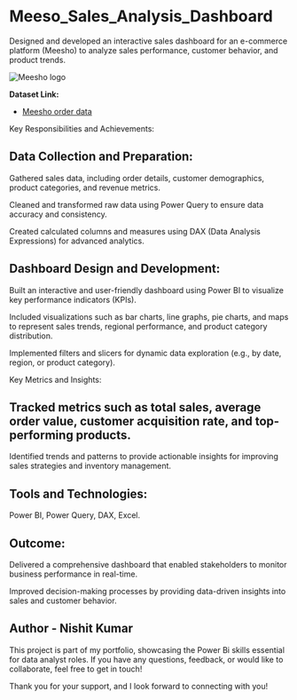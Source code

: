 # Meeso_Sales_Analysis_Dashboard
Designed and developed an interactive sales dashboard for an e-commerce platform (Meesho) to analyze sales performance, customer behavior, and product trends.

![Meesho logo](https://github.com/yadavnishit/Meesho_Sales_Analysis_Dashboard/blob/main/Meesho-682x435.avif)

**Dataset Link:**
- <a href="https://www.kaggle.com/datasets/sahilr05/meesho-orders">Meesho order data</a>

Key Responsibilities and Achievements:

## Data Collection and Preparation:

Gathered sales data, including order details, customer demographics, product categories, and revenue metrics.

Cleaned and transformed raw data using Power Query to ensure data accuracy and consistency.

Created calculated columns and measures using DAX (Data Analysis Expressions) for advanced analytics.

## Dashboard Design and Development:

Built an interactive and user-friendly dashboard using Power BI to visualize key performance indicators (KPIs).

Included visualizations such as bar charts, line graphs, pie charts, and maps to represent sales trends, regional performance, and product category distribution.

Implemented filters and slicers for dynamic data exploration (e.g., by date, region, or product category).

Key Metrics and Insights:

## Tracked metrics such as total sales, average order value, customer acquisition rate, and top-performing products.

Identified trends and patterns to provide actionable insights for improving sales strategies and inventory management.

## Tools and Technologies:

Power BI, Power Query, DAX, Excel.

## Outcome:

Delivered a comprehensive dashboard that enabled stakeholders to monitor business performance in real-time.

Improved decision-making processes by providing data-driven insights into sales and customer behavior.


## Author - Nishit Kumar
This project is part of my portfolio, showcasing the Power Bi skills essential for data analyst roles. If you have any questions, feedback, or would like to collaborate, feel free to get in touch!

Thank you for your support, and I look forward to connecting with you!
